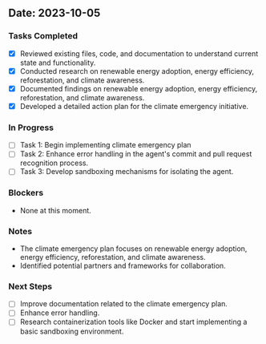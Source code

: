 
## Date: 2023-10-05

### Tasks Completed
- [x] Reviewed existing files, code, and documentation to understand current state and functionality.
- [x] Conducted research on renewable energy adoption, energy efficiency, reforestation, and climate awareness.
- [x] Documented findings on renewable energy adoption, energy efficiency, reforestation, and climate awareness.
- [x] Developed a detailed action plan for the climate emergency initiative.

### In Progress
- [ ] Task 1: Begin implementing climate emergency plan
- [ ] Task 2: Enhance error handling in the agent's commit and pull request recognition process.
- [ ] Task 3: Develop sandboxing mechanisms for isolating the agent.

### Blockers
- None at this moment.

### Notes
- The climate emergency plan focuses on renewable energy adoption, energy efficiency, reforestation, and climate awareness.
- Identified potential partners and frameworks for collaboration.

### Next Steps
- [ ] Improve documentation related to the climate emergency plan.
- [ ] Enhance error handling.
- [ ] Research containerization tools like Docker and start implementing a basic sandboxing environment.
